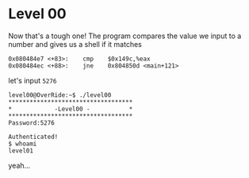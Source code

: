 # Level 00

Now that's a tough one! 
The program compares the value we input to a number and gives us a shell if it matches
```ASM
0x080484e7 <+83>:    cmp    $0x149c,%eax
0x080484ec <+88>:    jne    0x804850d <main+121>
```

let's input `5276`
```shell
level00@OverRide:~$ ./level00
***********************************
*            -Level00 -           *
***********************************
Password:5276

Authenticated!
$ whoami
level01
```
yeah...
